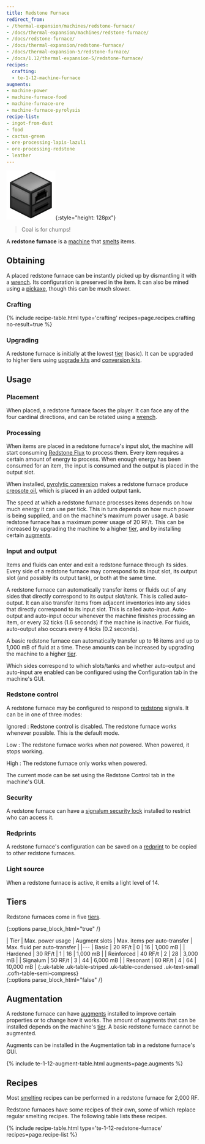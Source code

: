 ```yaml
---
title: Redstone Furnace
redirect_from:
- /thermal-expansion/machines/redstone-furnace/
- /docs/thermal-expansion/machines/redstone-furnace/
- /docs/redstone-furnace/
- /docs/thermal-expansion/redstone-furnace/
- /docs/thermal-expansion-5/redstone-furnace/
- /docs/1.12/thermal-expansion-5/redstone-furnace/
recipes:
  crafting:
  - te-1-12-machine-furnace
augments:
- machine-power
- machine-furnace-food
- machine-furnace-ore
- machine-furnace-pyrolysis
recipe-list:
- ingot-from-dust
- food
- cactus-green
- ore-processing-lapis-lazuli
- ore-processing-redstone
- leather
---
```


![Redstone furnace](/assets/images/thermal-expansion-5/redstone-furnace.png){:style="height: 128px"}

> Coal is for chumps!


A **redstone furnace** is a [machine](/docs/1.12/thermal-expansion/machines/) that
[smelts](https://minecraft.gamepedia.com/Smelting) items.


Obtaining
---------

A placed redstone furnace can be instantly picked up by dismantling it with a
[wrench](/docs/1.12/wrenches/). Its configuration is preserved in the item. It can
also be mined using a [pickaxe](https://minecraft.gamepedia.com/Pickaxe), though
this can be much slower.

### Crafting
{% include recipe-table.html type='crafting' recipes=page.recipes.crafting no-result=true %}

### Upgrading
A redstone furnace is initially at the lowest [tier](#tiers) (basic). It can be
upgraded to higher tiers using [upgrade kits](/docs/1.12/thermal-foundation/upgrade-kits/) and
[conversion kits](/docs/1.12/thermal-foundation/conversion-kits/).


Usage
-----

### Placement
When placed, a redstone furnace faces the player. It can face any of the four
cardinal directions, and can be rotated using a [wrench](/docs/1.12/wrenches/).

### Processing
When items are placed in a redstone furnace's input slot, the machine will start
consuming [Redstone Flux](/docs/redstone-flux/) to process them. Every item
requires a certain amount of energy to process. When enough energy has been
consumed for an item, the input is consumed and the output is placed in the
output slot.

When installed, [pyrolytic conversion](/docs/1.12/thermal-expansion/augment-pyrolytic-conversion/)
makes a redstone furnace produce [creosote oil](/docs/1.12/thermal-foundation/creosote-oil/), which is
placed in an added output tank.

The speed at which a redstone furnace processes items depends on how much energy
it can use per tick. This in turn depends on how much power is being supplied,
and on the machine's maximum power usage. A basic redstone furnace has a maximum
power usage of 20 RF/t. This can be increased by upgrading the machine to a
higher [tier](#tiers), and by installing certain [augments](#augmentation).

### Input and output
Items and fluids can enter and exit a redstone furnace through its sides. Every
side of a redstone furnace may correspond to its input slot, its output slot
(and possibly its output tank), or both at the same time.

A redstone furnace can automatically transfer items or fluids out of any sides
that directly correspond to its output slot/tank. This is called auto-output. It
can also transfer items from adjacent inventories into any sides that directly
correspond to its input slot. This is called auto-input. Auto-output and
auto-input occur whenever the machine finishes processing an item, or every 32
ticks (1.6 seconds) if the machine is inactive. For fluids, auto-output also
occurs every 4 ticks (0.2 seconds).

A basic redstone furnace can automatically transfer up to 16 items and up to
1,000 mB of fluid at a time. These amounts can be increased by upgrading the
machine to a higher [tier](#tiers).

Which sides correspond to which slots/tanks and whether auto-output and
auto-input are enabled can be configured using the Configuration tab in the
machine's GUI.

### Redstone control
A redstone furnace may be configured to respond to
[redstone](https://minecraft.gamepedia.com/Redstone) signals. It can be in one
of three modes:

Ignored
: Redstone control is disabled. The redstone furnace works whenever possible.
This is the default mode.

Low
: The redstone furnace works when *not* powered. When powered, it stops working.

High
: The redstone furnace only works when powered.

The current mode can be set using the Redstone Control tab in the machine's GUI.

### Security
A redstone furnace can have a [signalum security
lock](/docs/1.12/thermal-foundation/signalum-security-lock/) installed to restrict who can access it.

### Redprints
A redstone furnace's configuration can be saved on a [redprint](/docs/1.12/thermal-foundation/redprint/)
to be copied to other redstone furnaces.

### Light source
When a redstone furnace is active, it emits a light level of 14.


Tiers
-----

Redstone furnaces come in five [tiers](/docs/1.12/thermal-foundation/tiers/).

{::options parse_block_html="true" /}
<div class="uk-overflow-container">
| Tier | Max. power usage | Augment slots | Max. items per auto-transfer | Max. fluid per auto-transfer |
|---
| Basic | 20 RF/t | 0 | 16 | 1,000 mB |
| Hardened | 30 RF/t | 1 | 16 | 1,000 mB |
| Reinforced | 40 RF/t | 2 | 28 | 3,000 mB |
| Signalum | 50 RF/t | 3 | 44 | 6,000 mB |
| Resonant | 60 RF/t | 4 | 64 | 10,000 mB |
{:.uk-table .uk-table-striped .uk-table-condensed .uk-text-small .cofh-table-semi-compress}
</div>
{::options parse_block_html="false" /}


Augmentation
------------

A redstone furnace can have [augments](/docs/1.12/thermal-expansion/augments/) installed to improve
certain properties or to change how it works. The amount of augments that can be
installed depends on the machine's [tier](#tiers). A basic redstone furnace
cannot be augmented.

Augments can be installed in the Augmentation tab in a redstone furnace's GUI.

{% include te-1-12-augment-table.html augments=page.augments %}


Recipes
-------

Most [smelting](https://minecraft.gamepedia.com/Smelting) recipes can be
performed in a redstone furnace for 2,000 RF.

Redstone furnaces have some recipes of their own, some of which replace regular
smelting recipes. The following table lists these recipes.

{% include recipe-table.html type='te-1-12-redstone-furnace' recipes=page.recipe-list %}
